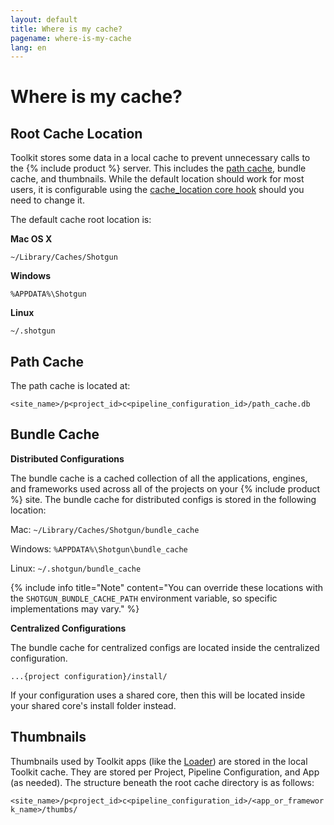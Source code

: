 ```yaml
---
layout: default
title: Where is my cache?
pagename: where-is-my-cache
lang: en
---
```


# Where is my cache?


## Root Cache Location

Toolkit stores some data in a local cache to prevent unnecessary calls to the {% include product %} server. This includes the [path cache](./what-is-path-cache.md), bundle cache, and thumbnails. While the default location should work for most users, it is configurable using the [cache_location core hook](https://github.com/shotgunsoftware/tk-core/blob/master/hooks/cache_location.py) should you need to change it. 

The default cache root location is:

**Mac OS X**

`~/Library/Caches/Shotgun`

**Windows**

`%APPDATA%\Shotgun`

**Linux**

`~/.shotgun`

## Path Cache

The path cache is located at:

`<site_name>/p<project_id>c<pipeline_configuration_id>/path_cache.db`

## Bundle Cache

**Distributed Configurations**

The bundle cache is a cached collection of all the applications, engines, and frameworks used across all of the 
projects on your {% include product %} site. The bundle cache for distributed configs is stored in the following location:

Mac:
`~/Library/Caches/Shotgun/bundle_cache`

Windows:
`%APPDATA%\Shotgun\bundle_cache`

Linux:
`~/.shotgun/bundle_cache`

{% include info title="Note" content="You can override these locations with the `SHOTGUN_BUNDLE_CACHE_PATH` environment variable, so specific implementations may vary." %}

**Centralized Configurations**

The bundle cache for centralized configs are located inside the centralized configuration.

`...{project configuration}/install/` 

If your configuration uses a shared core, then this will be located inside your shared core's install folder instead.

## Thumbnails
 
Thumbnails used by Toolkit apps (like the [Loader](hhttps://developer.shotgridsoftware.com/a4c0a4f1/?title=Loader)) are stored in the local Toolkit cache. They are stored per Project, Pipeline Configuration, and App (as needed). The structure beneath the root cache directory is as follows:

`<site_name>/p<project_id>c<pipeline_configuration_id>/<app_or_framework_name>/thumbs/`
